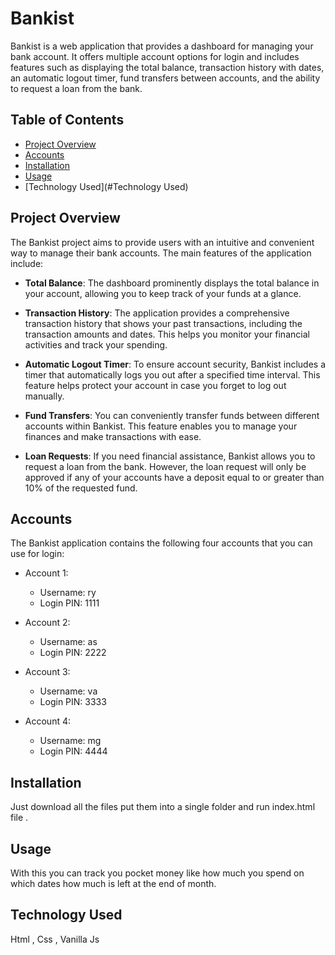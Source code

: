 # Bankist

Bankist is a web application that provides a dashboard for managing your bank account. It offers multiple account options for login and includes features such as displaying the total balance, transaction history with dates, an automatic logout timer, fund transfers between accounts, and the ability to request a loan from the bank.

## Table of Contents

- [Project Overview](#project-overview)
- [Accounts](#accounts)
- [Installation](#installation)
- [Usage](#usage)
- [Technology Used](#Technology Used)

## Project Overview

The Bankist project aims to provide users with an intuitive and convenient way to manage their bank accounts. The main features of the application include:

- **Total Balance**: The dashboard prominently displays the total balance in your account, allowing you to keep track of your funds at a glance.

- **Transaction History**: The application provides a comprehensive transaction history that shows your past transactions, including the transaction amounts and dates. This helps you monitor your financial activities and track your spending.

- **Automatic Logout Timer**: To ensure account security, Bankist includes a timer that automatically logs you out after a specified time interval. This feature helps protect your account in case you forget to log out manually.

- **Fund Transfers**: You can conveniently transfer funds between different accounts within Bankist. This feature enables you to manage your finances and make transactions with ease.

- **Loan Requests**: If you need financial assistance, Bankist allows you to request a loan from the bank. However, the loan request will only be approved if any of your accounts have a deposit equal to or greater than 10% of the requested fund.

## Accounts

The Bankist application contains the following four accounts that you can use for login:

- Account 1:
  - Username: ry
  - Login PIN: 1111

- Account 2:
  - Username: as
  - Login PIN: 2222

- Account 3:
  - Username: va
  - Login PIN: 3333

- Account 4:
  - Username: mg
  - Login PIN: 4444

## Installation

Just download all the files put them into a single folder and run index.html file .

## Usage

With this you can track you pocket money like how much you spend on which dates how much is left at the end of month.

## Technology Used 
Html , Css , Vanilla Js
